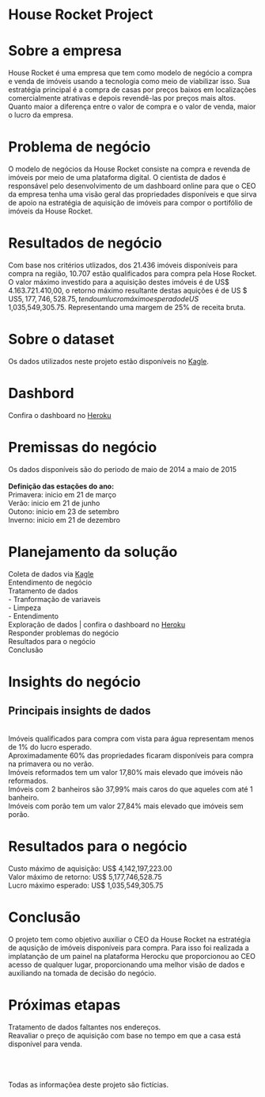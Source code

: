 # House Rocket Project
# Sobre a empresa
House Rocket é uma empresa que tem como modelo de negócio a compra e venda de imóveis usando a tecnologia como meio de viabilizar isso. Sua estratégia principal é a compra de casas por preços baixos em localizações comercialmente atrativas e depois revendê-las por preços mais altos. Quanto maior a diferença entre o valor de compra e o valor de venda, maior o lucro da empresa.

# Problema de negócio
O modelo de negócios da House Rocket consiste na compra e revenda de imóveis por meio de uma plataforma digital. O cientista de dados é responsável pelo desenvolvimento de um dashboard online para que o CEO da empresa tenha uma visão geral das propriedades disponíveis e que sirva de apoio na estratégia de aquisição de imóveis para compor o portifólio de imóveis da House Rocket.

# Resultados de negócio
Com base nos critérios utlizados, dos 21.436 imóveis disponíveis para compra na região, 10.707 estão qualificados para compra pela Hose Rocket. O valor máximo investido para a aquisição destes imóveis é de US$ 4.163.721.410,00, o retorno máximo resultante destas aquições é de US $ US$5,177,746,528.75, tendo um lucro máximo esperado de US$ 1,035,549,305.75. Representando uma margem de 25% de receita bruta.

# Sobre o dataset
Os dados utilizados neste projeto estão disponíveis no [Kagle](https://www.kaggle.com/harlfoxem/housesalesprediction).

# Dashbord
Confira o dashboard no [Heroku](https://analytics-house-rocket-21.herokuapp.com/)


# Premissas do negócio
Os dados disponíveis são do periodo de maio de 2014 a maio de 2015
<br />
<br />**Definição das estações do ano:**
<br />Primavera: inicio em 21 de março
<br />Verão: inicio em 21 de junho
<br />Outono: inicio em 23 de setembro
<br />Inverno: inicio em 21 de dezembro

# Planejamento da solução
Coleta de dados via [Kagle](https://www.kaggle.com/harlfoxem/housesalesprediction)
<br /> Entendimento de negócio
<br />Tratamento de dados
<br /> - Tranformação de variaveis
<br /> - Limpeza
<br /> - Entendimento
<br />Exploração de dados | confira o dashboard no [Heroku](https://analytics-house-rocket-21.herokuapp.com/)
<br />Responder problemas do negócio
<br />Resultados para o negócio
<br />Conclusão

# Insights do negócio
## Principais insights de dados
<br />Imóveis qualificados para compra com vista para água representam menos de 1% do lucro esperado.
<br />Aproximadamente 60% das propriedades ficaram disponíveis para compra na primavera ou no verão.
<br />Imóveis reformados tem um valor 17,80% mais elevado que imóveis não reformados.
<br />Imóveis com 2 banheiros são 37,99% mais caros do que aqueles com até 1 banheiro.
<br />Imóveis com porão tem um valor 27,84% mais elevado que imóveis sem porão.

# Resultados para o negócio
Custo máximo de aquisição: US$ 4,142,197,223.00
<br />Valor máximo de retorno: US$ 5,177,746,528.75
<br />Lucro máximo esperado: US$ 1,035,549,305.75

# Conclusão
O projeto tem como objetivo auxiliar o CEO da House Rocket na estratégia de aqusição de imóveis disponíveis para compra. Para isso foi realizada a implatanção de um painel na plataforma Herocku que proporcionou ao CEO acesso de qualquer lugar, proporcionando uma melhor visão de dados e auxiliando na tomada de decisão do negócio.

# Próximas etapas
Tratamento de dados faltantes nos endereços.
<br />Reavaliar o preço de aquisição com base no tempo em que a casa está disponível para venda.

<br />
<br />
<br /> Todas as informaçõea deste projeto são fictícias.



